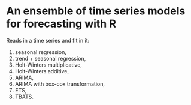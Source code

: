 # An ensemble of time series models for forecasting with R
Reads in a time series and fit in it:
1) seasonal regression,
2) trend + seasonal regression,
3) Holt-Winters multiplicative,
4) Holt-Winters additive,
5) ARIMA,
6) ARIMA with box-cox transformation,
7) ETS,
8) TBATS.

